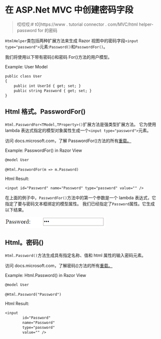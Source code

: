 # 在 ASP.Net MVC 中创建密码字段

> 哎哎哎:# t0]https://www . tutorial connector . com/MVC/html helper-password for 的密码

`HtmlHelper`类包括两种扩展方法来生成 Razor 视图中的密码字段`<input type="password">`元素:`Password()`和`PasswordFor()`。

我们将使用以下带有密码()和密码 For()方法的用户模型。

Example: User Model 

```
public class User
{
    public int UserId { get; set; }
    public string Password { get; set; }
} 
```

## Html 格式。PasswordFor()

`Html.PasswordFor<TModel,TProperty>()`扩展方法是强类型扩展方法。 它为使用 lambda 表达式指定的模型对象属性生成一个`<input type="password">`元素。

访问 docs.microsoft.com，了解 PasswordFor()方法的所有[重载。](https://docs.microsoft.com/en-us/dotnet/api/system.web.mvc.html.inputextensions.passwordfor?view=aspnet-mvc-5.2)

Example: PasswordFor() in Razor View 

```
@model User

@Html.PasswordFor(m => m.Password) 
```

Html Result:

```
<input id="Password" name="Password" type="password" value="" />
```

在上面的例子中，`PasswordFor()`方法中的第一个参数是一个 lambda 表达式，它指定了要与密码文本框绑定的模型属性。 我们已经指定了`Password`属性。它生成以下结果。

[![password input field](img/65895da1e00f5bc9e782934dd525b6ba.png)](../../Content/images/mvc/htmlhelper-password.png)

## Html。密码()

`Html.Password()`方法生成具有指定名称、值和 html 属性的输入密码元素。

访问 docs.microsoft.com，了解密码()方法的所有[重载。](https://docs.microsoft.com/en-us/dotnet/api/system.web.mvc.html.inputextensions.password?view=aspnet-mvc-5.2)

Example: Html.Password() in Razor View 

```
@model User

@Html.Password("Password") 
```

Html Result:

```
<input 
        id="Password" 
        name="Password" 
        type="password" 
        value="" />
```

